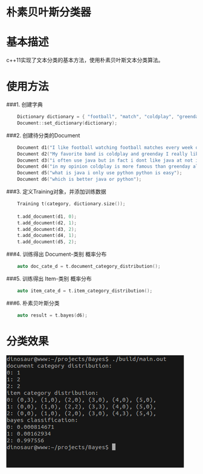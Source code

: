 朴素贝叶斯分类器
==============

# 基本描述
c++11实现了文本分类的基本方法，使用朴素贝叶斯文本分类算法。

# 使用方法

###1. 创建字典
```c++
    Dictionary dictionary = { "football", "match", "coldplay", "greenday", "java", "python" };
    Document::set_dictionary(dictionary);
```

###2. 创建待分类的Document
```c++
    Document d1("I like football watching football matches every week occasionally playing football game");
    Document d2("My favorite band is coldplay and greenday I really like the viva la vida ");
    Document d3("i often use java but in fact i dont like java at not i like python because life is short i use python");
    Document d4("in my opinion coldplay is more famous than greenday although i also like greenday");
    Document d5("what is java i only use python python is easy");
    Document d6("which is better java or python");
```

###3. 定义Training对象，并添加训练数据
```c++
    Training t(category, dictionary.size());
    
    t.add_document(d1, 0);
    t.add_document(d2, 1);
    t.add_document(d3, 2);
    t.add_document(d4, 1);
    t.add_document(d5, 2);
```

###4. 训练得出 Document-类别 概率分布
```c++
    auto doc_cate_d = t.document_category_distribution();
```

###5. 训练得出 Item-类别 概率分布
```c++
    auto item_cate_d = t.item_category_distribution();
```

###6. 朴素贝叶斯分类
```c++
    auto result = t.bayes(d6);
```

# 分类效果
 ![image](./res/2015-09-20-21:49:51.png)
